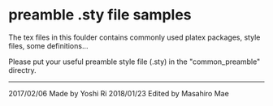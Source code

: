 ﻿
# preamble .sty file samples

The tex files in this foulder contains commonly used platex packages, style files, some definitions...

Please put your useful preamble style file (.sty) in the "common_preamble" directry.

---
2017/02/06 Made by Yoshi Ri
2018/01/23 Edited by Masahiro Mae

